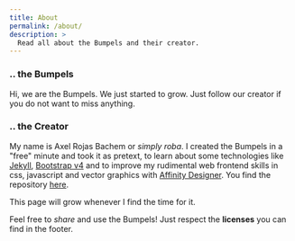 ```yaml
---
title: About
permalink: /about/
description: >
  Read all about the Bumpels and their creator.
---
```


### .. the Bumpels

Hi, we are the Bumpels.
We just started to grow. Just follow our creator if you do not want to miss anything.

### .. the Creator

My name is Axel Rojas Bachem or _simply roba_. I created the Bumpels in a "free" minute and took it as pretext, to learn about some technologies like [Jekyll][1], [Bootstrap v4][2] and to improve my rudimental web frontend skills in css, javascript and vector graphics with [Affinity Designer][3]. You find the repository [here][4].

This page will grow whenever I find the time for it.

Feel free to _share_ and use the Bumpels! Just respect the **licenses** you can find in the footer.

<!--TODO create FAQ if necessary-->

[1]: https://jekyllrb.com
[2]: https://getbootstrap.com/docs/4.0/getting-started/introduction/
[3]: https://affinity.serif.com/de/designer/
[4]: https://github.com/simplyRoba/bumpels
